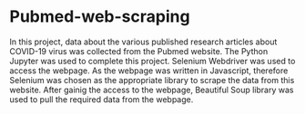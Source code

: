 # Pubmed-web-scraping
In this project, data about the various published research articles about COVID-19 virus was collected from the Pubmed website. The Python Jupyter was used to complete this project. Selenium Webdriver was used to access the webpage. As the webpage was written in Javascript, therefore Selenium was chosen as the appropriate library to scrape the data from this website. After gainig the access to the webpage, Beautiful Soup library was used to pull the required data from the webpage. 
